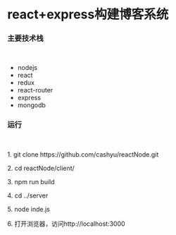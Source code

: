 # react+express构建博客系统
<h3>主要技术栈</h3>
<br />
<ul>
  <li>nodejs</li>
  <li>react</li>
  <li>redux</li>
  <li>react-router</li>
  <li>express</li>
  <li>mongodb</li>
</ul>
<h3>运行</h3>
<br>
<p>1. git clone https://github.com/cashyu/reactNode.git</p>
<p>2. cd reactNode/client/</p>
<p>3. npm run build</p>
<p>4. cd ../server</p>
<p>5. node inde.js</p>
<p>6. 打开浏览器，访问http://localhost:3000</p>
